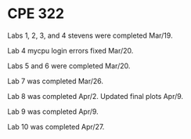 # CPE 322

Labs 1, 2, 3, and 4 stevens were completed Mar/19.

Lab 4 mycpu login errors fixed Mar/20.

Labs 5 and 6 were completed Mar/20.

Lab 7 was completed Mar/26.

Lab 8 was completed Apr/2. Updated final plots Apr/9.

Lab 9 was completed Apr/9.

Lab 10 was completed Apr/27.
